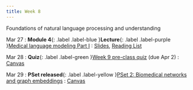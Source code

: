 ```yaml
---
title: Week 8
---
```


Foundations of natural language processing and understanding

Mar 27
: **Module 4**{: .label .label-blue }**Lecture**{: .label .label-purple }[Medical language modeling Part I](/BMI702/lectures/module4/week08)
  : [Slides](#), [Reading List](/BMI702/lectures/module4/week08)

Mar 28
: **Quiz**{: .label .label-green }[Week 9 pre-class quiz](#) (due Apr 2)
  : [Canvas](https://canvas.harvard.edu/courses/117878)

Mar 29
: **PSet released**{: .label .label-yellow }[PSet 2: Biomedical networks and graph embeddings](#)
  : [Canvas](https://canvas.harvard.edu/courses/117878)

